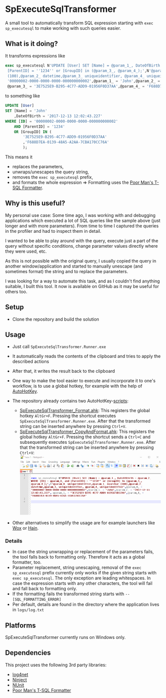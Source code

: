 # SpExecuteSqlTransformer #

A small tool to automatically transform SQL expression starting with `exec sp_executesql` to make working with such queries easier.

## What is it doing? ##

It transforms expressions like

```sql
exec sp_executesql N'UPDATE [User] SET [Name] = @param_1_, DateOfBirth = @param_2_ WHERE [ID] = @param_0_ and
 [ParentID] = ''1234'' or [GroupID] in (@param_3_, @param_4_);',N'@param_0_ uniqueidentifier,@param_1_ nvarchar
 (100),@param_2_ datetime,@param_3_ uniqueidentifier, @param_4_ uniqueidentifier',@param_0_ =
 '00000002-0000-0000-0000-000000000002',@param_1_ = 'John',@param_2_ = '2017-12-13 12:02:43.227',
 @param_3_ = '3E7525E9-B295-4C77-ADD9-01956F0D37AA',@param_4_ = 'F688D7EA-0139-48A5-A2AA-7CBA170CC76A'
```

to something like

```sql
UPDATE [User]
SET [Name] = 'John'
    ,DateOfBirth = '2017-12-13 12:02:43.227'
WHERE [ID] = '00000002-0000-0000-0000-000000000002'
    AND [ParentID] = '1234'
    OR [GroupID] IN (
        '3E7525E9-B295-4C77-ADD9-01956F0D37AA'
        ,'F688D7EA-0139-48A5-A2AA-7CBA170CC76A'
        );
```

This means it

* replaces the parameters,
* unwraps/unescapes the query string,
* removes the `exec sp_executesql` prefix,
* and formats the whole expression => Formatting uses the [Poor Man's T-SQL Formatter](https://github.com/TaoK/PoorMansTSqlFormatter).

## Why is this useful? ##

My personal use case: Some time ago, I was working with and debugging applications which executed a lot of SQL queries like the sample above (just longer and with more parameters). From time to time I captured the queries in the profiler and had to inspect them in detail.

I wanted to be able to play around with the query, execute just a part of the query without specific conditions, change parameter values directly where they were used, etc.

As this is not possible with the original query, I usually copied the query in another window/application and started to manually unescape (and sometimes format) the string and to replace the parameters.

I was looking for a way to automate this task, and as I couldn't find anything suitable, I built this tool. It now is available on GitHub as it may be useful for others too.

## Setup ##

* Clone the repository and build the solution

## Usage ##

* Just call `SpExecuteSqlTransformer.Runner.exe`
* It automatically reads the contents of the clipboard and tries to apply the described actions
* After that, it writes the result back to the clipboard
* One way to make the tool easier to execute and incorporate it to one's workflow, is to use a global hotkey, for example with the help of [AutoHotKey](https://www.autohotkey.com/).
* The repository already contains two AutoHotKey-[scripts](Scripts):
  * [SpExecuteSqlTransformer_Format.ahk](Scripts/SpExecuteSqlTransformer_Format.ahk): This registers the global hotkey `AltGr+F`. Pressing the shortcut executes `SpExecuteSqlTransformer.Runner.exe`. After that the transformed string can be inserted anywhere by pressing `Ctrl+V`.
  * [SpExecuteSqlTransformer_CopyAndFormat.ahk](Scripts/SpExecuteSqlTransformer_CopyAndFormat.ahk): This registers the global hotkey `AltGr+F`. Pressing the shortcut sends a `Ctrl+C` and subsequently executes `SpExecuteSqlTransformer.Runner.exe`. After that the transformed string can be inserted anywhere by pressing `Ctrl+V`:
![DemoGif](demo.gif)

* Other alternatives to simplify the usage are for example launchers like [Wox](http://www.wox.one/) or [Hain](https://github.com/hainproject/hain).

### Details ###

* In case the string unwrapping or replacement of the parameters fails, the tool falls back to formatting only. Therefore it acts as a global formatter, too.
* Parameter replacement, string unescaping, removal of the `exec sp_executesql` prefix currently only works if the given string starts with `exec sp_executesql`. The only exception are leading whitespaces. In case the expression starts with any other characters, the tool will fail and fall back to formatting only.
* If the formatting fails the transformed string starts with `-- [SQL_FORMATTING_ERROR]`
* Per default, details are found in the directory where the application lives in `logs/log.txt`

## Platforms ##

SpExecuteSqlTransformer currently runs on Windows only.

## Dependencies ##

This project uses the following 3rd party libraries:

* [log4net](http://logging.apache.org/log4net/)
* [Ninject](http://www.ninject.org/)
* [NUnit](http://nunit.org/)
* [Poor Man's T-SQL Formatter](https://github.com/TaoK/PoorMansTSqlFormatter)